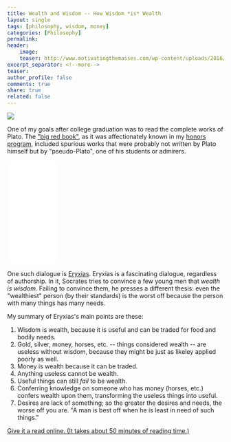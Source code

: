 ```yaml
---
title: Wealth and Wisdom -- How Wisdom *is* Wealth
layout: single
tags: [philosophy, wisdom, money]
categories: [Philosophy]
permalink: 
header:
    image: 
    teaser: http://www.motivatingthemasses.com/wp-content/uploads/2016/06/wisdom_wealth_series.jpg
excerpt_separator: <!--more-->
teaser: 
author_profile: false
comments: true
share: true
related: false
---
```




<img src="http://www.motivatingthemasses.com/wp-content/uploads/2016/06/wisdom_wealth_series.jpg"> 

One of my goals after college graduation was to read the complete works of Plato. The ["big red book"](http://amzn.to/2ats88l), as it was affectionately known in my [honors program](http://academics.biola.edu/torrey/), included spurious works that were probably not written by Plato himself but by "pseudo-Plato", one of his students or admirers.

<iframe style="width:120px;height:240px;" marginwidth="0" marginheight="0" scrolling="no" frameborder="0" src="//ws-na.amazon-adsystem.com/widgets/q?ServiceVersion=20070822&OneJS=1&Operation=GetAdHtml&MarketPlace=US&source=ss&ref=as_ss_li_til&ad_type=product_link&tracking_id=readingintent-20&marketplace=amazon&region=US&placement=0872203492&asins=0872203492&linkId=f50656ef09ba9b26559505457dc5207c&show_border=true&link_opens_in_new_window=true"></iframe>

One such dialogue is [Eryxias](http://www.gutenberg.org/files/1681/1681-h/1681-h.htm). Eryxias is a fascinating dialogue, regardless of authorship. In it, Socrates tries to convince a few young men that *wealth is wisdom.* Failing to convince them, he presses a different thesis: even the "wealthiest" person (by their standards) is the worst off because the person with many things has many needs. 

My summary of Eryxias's main points are these: 

<!--more-->


1. Wisdom is wealth, because it is useful and can be traded for food and bodily needs.
2. Gold, silver, money, horses, etc. -- things considered wealth -- are useless without wisdom, because they might be just as likeley applied poorly as well. 
3. Money is wealth because it can be traded.
4. Anything useless cannot be wealth. 
5. Useful things can still *fail* to be wealth.
6. Conferring knowledge on someone who has money (horses, etc.) confers wealth upon them, transforming the useless things into useful. 
7. Desires are lack of something; so the greater the desires and needs, the worse off you are. "A man is best off when he is least in need of such things."

[Give it a read online. (It takes about 50 minutes of reading time.)](http://www.gutenberg.org/files/1681/1681-h/1681-h.htm)


